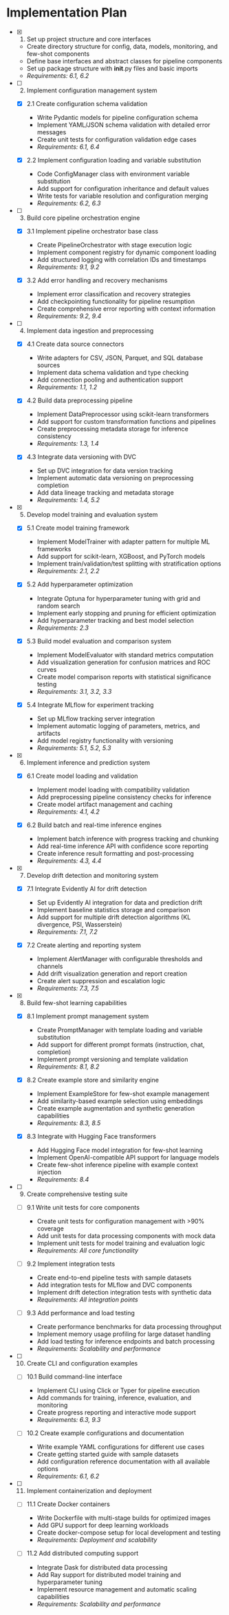 # Implementation Plan

- [x] 1. Set up project structure and core interfaces
  - Create directory structure for config, data, models, monitoring, and few-shot components
  - Define base interfaces and abstract classes for pipeline components
  - Set up package structure with __init__.py files and basic imports
  - _Requirements: 6.1, 6.2_

- [ ] 2. Implement configuration management system
  - [x] 2.1 Create configuration schema validation
    - Write Pydantic models for pipeline configuration schema
    - Implement YAML/JSON schema validation with detailed error messages
    - Create unit tests for configuration validation edge cases
    - _Requirements: 6.1, 6.4_
  
  - [x] 2.2 Implement configuration loading and variable substitution
    - Code ConfigManager class with environment variable substitution
    - Add support for configuration inheritance and default values
    - Write tests for variable resolution and configuration merging
    - _Requirements: 6.2, 6.3_

- [ ] 3. Build core pipeline orchestration engine
  - [x] 3.1 Implement pipeline orchestrator base class
    - Create PipelineOrchestrator with stage execution logic
    - Implement component registry for dynamic component loading
    - Add structured logging with correlation IDs and timestamps
    - _Requirements: 9.1, 9.2_
  
  - [x] 3.2 Add error handling and recovery mechanisms
    - Implement error classification and recovery strategies
    - Add checkpointing functionality for pipeline resumption
    - Create comprehensive error reporting with context information
    - _Requirements: 9.2, 9.4_

- [ ] 4. Implement data ingestion and preprocessing
  - [x] 4.1 Create data source connectors
    - Write adapters for CSV, JSON, Parquet, and SQL database sources
    - Implement data schema validation and type checking
    - Add connection pooling and authentication support
    - _Requirements: 1.1, 1.2_
  
  - [x] 4.2 Build data preprocessing pipeline
    - Implement DataPreprocessor using scikit-learn transformers
    - Add support for custom transformation functions and pipelines
    - Create preprocessing metadata storage for inference consistency
    - _Requirements: 1.3, 1.4_
  
  - [x] 4.3 Integrate data versioning with DVC
    - Set up DVC integration for data version tracking
    - Implement automatic data versioning on preprocessing completion
    - Add data lineage tracking and metadata storage
    - _Requirements: 1.4, 5.2_

- [x] 5. Develop model training and evaluation system
  - [x] 5.1 Create model training framework
    - Implement ModelTrainer with adapter pattern for multiple ML frameworks
    - Add support for scikit-learn, XGBoost, and PyTorch models
    - Implement train/validation/test splitting with stratification options
    - _Requirements: 2.1, 2.2_
  
  - [x] 5.2 Add hyperparameter optimization
    - Integrate Optuna for hyperparameter tuning with grid and random search
    - Implement early stopping and pruning for efficient optimization
    - Add hyperparameter tracking and best model selection
    - _Requirements: 2.3_
  
  - [x] 5.3 Build model evaluation and comparison system
    - Implement ModelEvaluator with standard metrics computation
    - Add visualization generation for confusion matrices and ROC curves
    - Create model comparison reports with statistical significance testing
    - _Requirements: 3.1, 3.2, 3.3_
  
  - [x] 5.4 Integrate MLflow for experiment tracking
    - Set up MLflow tracking server integration
    - Implement automatic logging of parameters, metrics, and artifacts
    - Add model registry functionality with versioning
    - _Requirements: 5.1, 5.2, 5.3_

- [x] 6. Implement inference and prediction system
  - [x] 6.1 Create model loading and validation
    - Implement model loading with compatibility validation
    - Add preprocessing pipeline consistency checks for inference
    - Create model artifact management and caching
    - _Requirements: 4.1, 4.2_
  
  - [x] 6.2 Build batch and real-time inference engines
    - Implement batch inference with progress tracking and chunking
    - Add real-time inference API with confidence score reporting
    - Create inference result formatting and post-processing
    - _Requirements: 4.3, 4.4_

- [x] 7. Develop drift detection and monitoring system
  - [x] 7.1 Integrate Evidently AI for drift detection
    - Set up Evidently AI integration for data and prediction drift
    - Implement baseline statistics storage and comparison
    - Add support for multiple drift detection algorithms (KL divergence, PSI, Wasserstein)
    - _Requirements: 7.1, 7.2_
  
  - [x] 7.2 Create alerting and reporting system
    - Implement AlertManager with configurable thresholds and channels
    - Add drift visualization generation and report creation
    - Create alert suppression and escalation logic
    - _Requirements: 7.3, 7.5_

- [x] 8. Build few-shot learning capabilities
  - [x] 8.1 Implement prompt management system
    - Create PromptManager with template loading and variable substitution
    - Add support for different prompt formats (instruction, chat, completion)
    - Implement prompt versioning and template validation
    - _Requirements: 8.1, 8.2_
  
  - [x] 8.2 Create example store and similarity engine
    - Implement ExampleStore for few-shot example management
    - Add similarity-based example selection using embeddings
    - Create example augmentation and synthetic generation capabilities
    - _Requirements: 8.3, 8.5_
  
  - [x] 8.3 Integrate with Hugging Face transformers
    - Add Hugging Face model integration for few-shot learning
    - Implement OpenAI-compatible API support for language models
    - Create few-shot inference pipeline with example context injection
    - _Requirements: 8.4_

- [ ] 9. Create comprehensive testing suite
  - [ ] 9.1 Write unit tests for core components
    - Create unit tests for configuration management with >90% coverage
    - Add unit tests for data processing components with mock data
    - Implement unit tests for model training and evaluation logic
    - _Requirements: All core functionality_
  
  - [ ] 9.2 Implement integration tests
    - Create end-to-end pipeline tests with sample datasets
    - Add integration tests for MLflow and DVC components
    - Implement drift detection integration tests with synthetic data
    - _Requirements: All integration points_
  
  - [ ] 9.3 Add performance and load testing
    - Create performance benchmarks for data processing throughput
    - Implement memory usage profiling for large dataset handling
    - Add load testing for inference endpoints and batch processing
    - _Requirements: Scalability and performance_

- [ ] 10. Create CLI and configuration examples
  - [ ] 10.1 Build command-line interface
    - Implement CLI using Click or Typer for pipeline execution
    - Add commands for training, inference, evaluation, and monitoring
    - Create progress reporting and interactive mode support
    - _Requirements: 6.3, 9.3_
  
  - [ ] 10.2 Create example configurations and documentation
    - Write example YAML configurations for different use cases
    - Create getting started guide with sample datasets
    - Add configuration reference documentation with all available options
    - _Requirements: 6.1, 6.2_

- [ ] 11. Implement containerization and deployment
  - [ ] 11.1 Create Docker containers
    - Write Dockerfile with multi-stage builds for optimized images
    - Add GPU support for deep learning workloads
    - Create docker-compose setup for local development and testing
    - _Requirements: Deployment and scalability_
  
  - [ ] 11.2 Add distributed computing support
    - Integrate Dask for distributed data processing
    - Add Ray support for distributed model training and hyperparameter tuning
    - Implement resource management and automatic scaling capabilities
    - _Requirements: Scalability and performance_